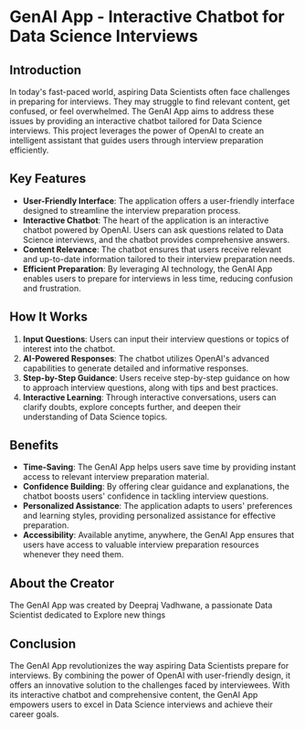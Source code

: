 # GenAI App - Interactive Chatbot for Data Science Interviews

## Introduction
In today's fast-paced world, aspiring Data Scientists often face challenges in preparing for interviews. They may struggle to find relevant content, get confused, or feel overwhelmed.
The GenAI App aims to address these issues by providing an interactive chatbot tailored for Data Science interviews. 
This project leverages the power of OpenAI to create an intelligent assistant that guides users through interview preparation efficiently.

## Key Features
- **User-Friendly Interface**: The application offers a user-friendly interface designed to streamline the interview preparation process.
- **Interactive Chatbot**: The heart of the application is an interactive chatbot powered by OpenAI. Users can ask questions related to Data Science interviews, and the chatbot provides comprehensive answers.
- **Content Relevance**: The chatbot ensures that users receive relevant and up-to-date information tailored to their interview preparation needs.
- **Efficient Preparation**: By leveraging AI technology, the GenAI App enables users to prepare for interviews in less time, reducing confusion and frustration.

## How It Works
1. **Input Questions**: Users can input their interview questions or topics of interest into the chatbot.
2. **AI-Powered Responses**: The chatbot utilizes OpenAI's advanced capabilities to generate detailed and informative responses.
3. **Step-by-Step Guidance**: Users receive step-by-step guidance on how to approach interview questions, along with tips and best practices.
4. **Interactive Learning**: Through interactive conversations, users can clarify doubts, explore concepts further, and deepen their understanding of Data Science topics.

## Benefits
- **Time-Saving**: The GenAI App helps users save time by providing instant access to relevant interview preparation material.
- **Confidence Building**: By offering clear guidance and explanations, the chatbot boosts users' confidence in tackling interview questions.
- **Personalized Assistance**: The application adapts to users' preferences and learning styles, providing personalized assistance for effective preparation.
- **Accessibility**: Available anytime, anywhere, the GenAI App ensures that users have access to valuable interview preparation resources whenever they need them.

## About the Creator
The GenAI App was created by Deepraj Vadhwane, a passionate Data Scientist dedicated to Explore new things

## Conclusion
The GenAI App revolutionizes the way aspiring Data Scientists prepare for interviews. 
By combining the power of OpenAI with user-friendly design, it offers an innovative solution to the challenges faced by interviewees.
With its interactive chatbot and comprehensive content, the GenAI App empowers users to excel in Data Science interviews and achieve their career goals.

